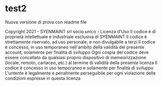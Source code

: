 # test2
Nuova versione di prova con readme file

Copyright 2021 - SYENMAINT srl socio unico - Licenza d'Uso
Il codice è di proprietà intellettuale e industriale esclusiva di SYENMAINT
Il codice è strettamente riservato, ad uso personale, e non divulgabile a terzi
Il codice è concesso, in uso temporaneo nell'ambito della validità del presente account, solamente per finalità di sviluppo
Ogni cospia del codice deve essere concellato da qualsiasi proprio dispositivo di memeorizzazione (locale, remoto, cartaceo, etc.) al termine di validità della presente licenza 
Il codice è concesso in uso temporaneo e solamente per finalità di sviluppo
L'untente è legalmente e penalmente perseguibile per ogni violazione delle condizioni espresse in questa licenza 
